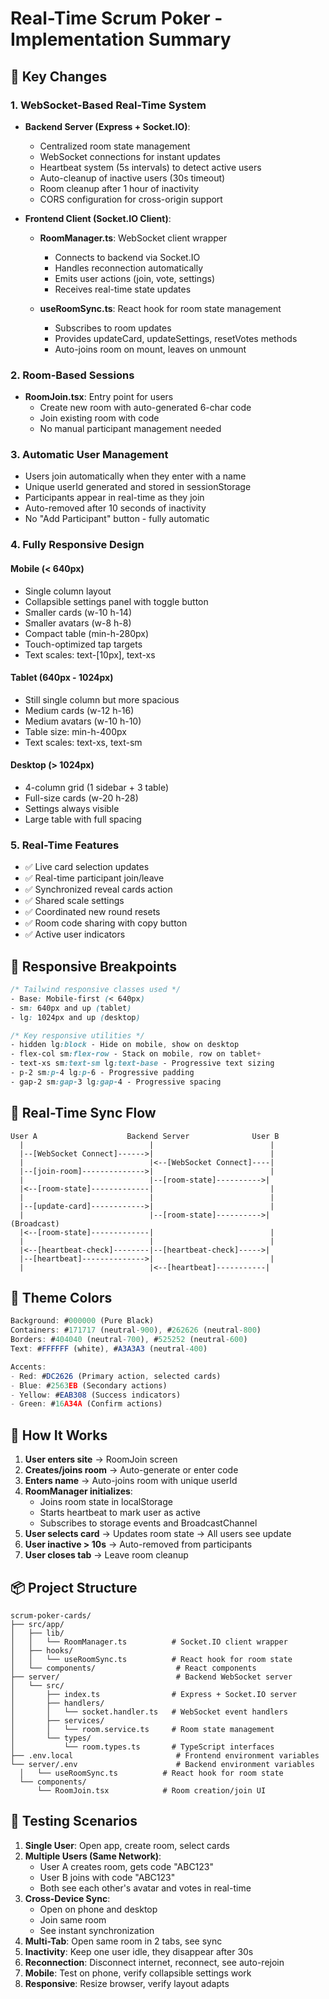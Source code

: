 # Real-Time Scrum Poker - Implementation Summary

## 🎯 Key Changes

### 1. WebSocket-Based Real-Time System
- **Backend Server (Express + Socket.IO)**:
  - Centralized room state management
  - WebSocket connections for instant updates
  - Heartbeat system (5s intervals) to detect active users
  - Auto-cleanup of inactive users (30s timeout)
  - Room cleanup after 1 hour of inactivity
  - CORS configuration for cross-origin support

- **Frontend Client (Socket.IO Client)**:
  - **RoomManager.ts**: WebSocket client wrapper
    - Connects to backend via Socket.IO
    - Handles reconnection automatically
    - Emits user actions (join, vote, settings)
    - Receives real-time state updates
  
  - **useRoomSync.ts**: React hook for room state management
    - Subscribes to room updates
    - Provides updateCard, updateSettings, resetVotes methods
    - Auto-joins room on mount, leaves on unmount

### 2. Room-Based Sessions
- **RoomJoin.tsx**: Entry point for users
  - Create new room with auto-generated 6-char code
  - Join existing room with code
  - No manual participant management needed

### 3. Automatic User Management
- Users join automatically when they enter with a name
- Unique userId generated and stored in sessionStorage
- Participants appear in real-time as they join
- Auto-removed after 10 seconds of inactivity
- No "Add Participant" button - fully automatic

### 4. Fully Responsive Design

#### Mobile (< 640px)
- Single column layout
- Collapsible settings panel with toggle button
- Smaller cards (w-10 h-14)
- Smaller avatars (w-8 h-8)
- Compact table (min-h-280px)
- Touch-optimized tap targets
- Text scales: text-[10px], text-xs

#### Tablet (640px - 1024px)
- Still single column but more spacious
- Medium cards (w-12 h-16)
- Medium avatars (w-10 h-10)
- Table size: min-h-400px
- Text scales: text-xs, text-sm

#### Desktop (> 1024px)
- 4-column grid (1 sidebar + 3 table)
- Full-size cards (w-20 h-28)
- Settings always visible
- Large table with full spacing

### 5. Real-Time Features
- ✅ Live card selection updates
- ✅ Real-time participant join/leave
- ✅ Synchronized reveal cards action
- ✅ Shared scale settings
- ✅ Coordinated new round resets
- ✅ Room code sharing with copy button
- ✅ Active user indicators

## 📱 Responsive Breakpoints

```css
/* Tailwind responsive classes used */
- Base: Mobile-first (< 640px)
- sm: 640px and up (tablet)
- lg: 1024px and up (desktop)

/* Key responsive utilities */
- hidden lg:block - Hide on mobile, show on desktop
- flex-col sm:flex-row - Stack on mobile, row on tablet+
- text-xs sm:text-sm lg:text-base - Progressive text sizing
- p-2 sm:p-4 lg:p-6 - Progressive padding
- gap-2 sm:gap-3 lg:gap-4 - Progressive spacing
```

## 🔄 Real-Time Sync Flow

```
User A                    Backend Server              User B
  |                            |                          |
  |--[WebSocket Connect]------>|                          |
  |                            |<--[WebSocket Connect]----|
  |--[join-room]-------------->|                          |
  |                            |--[room-state]---------->|
  |<--[room-state]-------------|                          |
  |                            |                          |
  |--[update-card]------------>|                          |
  |                            |--[room-state]---------->|  (Broadcast)
  |<--[room-state]-------------|                          |
  |                            |                          |
  |<--[heartbeat-check]--------|--[heartbeat-check]----->|
  |--[heartbeat]-------------->|                          |
  |                            |<--[heartbeat]-----------|
```

## 🎨 Theme Colors

```typescript
Background: #000000 (Pure Black)
Containers: #171717 (neutral-900), #262626 (neutral-800)
Borders: #404040 (neutral-700), #525252 (neutral-600)
Text: #FFFFFF (white), #A3A3A3 (neutral-400)

Accents:
- Red: #DC2626 (Primary action, selected cards)
- Blue: #2563EB (Secondary actions)
- Yellow: #EAB308 (Success indicators)
- Green: #16A34A (Confirm actions)
```

## 🚀 How It Works

1. **User enters site** → RoomJoin screen
2. **Creates/joins room** → Auto-generate or enter code
3. **Enters name** → Auto-joins room with unique userId
4. **RoomManager initializes**:
   - Joins room state in localStorage
   - Starts heartbeat to mark user as active
   - Subscribes to storage events and BroadcastChannel
5. **User selects card** → Updates room state → All users see update
6. **User inactive > 10s** → Auto-removed from participants
7. **User closes tab** → Leave room cleanup

## 📦 Project Structure

```
scrum-poker-cards/
├── src/app/
│   ├── lib/
│   │   └── RoomManager.ts          # Socket.IO client wrapper
│   ├── hooks/
│   │   └── useRoomSync.ts          # React hook for room state
│   └── components/                  # React components
├── server/                          # Backend WebSocket server
│   └── src/
│       ├── index.ts                # Express + Socket.IO server
│       ├── handlers/
│       │   └── socket.handler.ts   # WebSocket event handlers
│       ├── services/
│       │   └── room.service.ts     # Room state management
│       └── types/
│           └── room.types.ts       # TypeScript interfaces
├── .env.local                       # Frontend environment variables
└── server/.env                      # Backend environment variables
  │   └── useRoomSync.ts          # React hook for room state
  └── components/
      └── RoomJoin.tsx            # Room creation/join UI
```

## 🎯 Testing Scenarios

1. **Single User**: Open app, create room, select cards
2. **Multiple Users (Same Network)**: 
   - User A creates room, gets code "ABC123"
   - User B joins with code "ABC123"
   - Both see each other's avatar and votes in real-time
3. **Cross-Device Sync**: 
   - Open on phone and desktop
   - Join same room
   - See instant synchronization
4. **Multi-Tab**: Open same room in 2 tabs, see sync
5. **Inactivity**: Keep one user idle, they disappear after 30s
6. **Reconnection**: Disconnect internet, reconnect, see auto-rejoin
7. **Mobile**: Test on phone, verify collapsible settings work
8. **Responsive**: Resize browser, verify layout adapts
